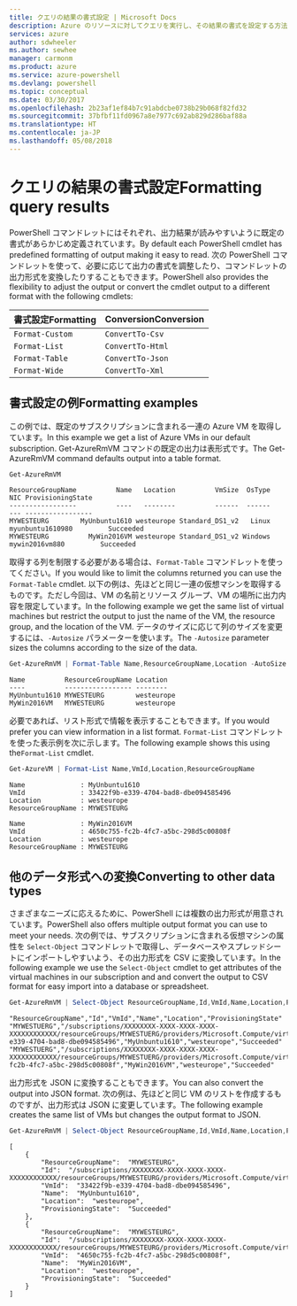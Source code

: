 ```yaml
---
title: クエリの結果の書式設定 | Microsoft Docs
description: Azure のリソースに対してクエリを実行し、その結果の書式を設定する方法について説明します。
services: azure
author: sdwheeler
ms.author: sewhee
manager: carmonm
ms.product: azure
ms.service: azure-powershell
ms.devlang: powershell
ms.topic: conceptual
ms.date: 03/30/2017
ms.openlocfilehash: 2b23af1ef84b7c91abdcbe0738b29b068f82fd32
ms.sourcegitcommit: 37bfbf11fd0967a8e7977c692ab829d286baf88a
ms.translationtype: HT
ms.contentlocale: ja-JP
ms.lasthandoff: 05/08/2018
---
```

# <a name="formatting-query-results"></a><span data-ttu-id="60a6f-103">クエリの結果の書式設定</span><span class="sxs-lookup"><span data-stu-id="60a6f-103">Formatting query results</span></span>

<span data-ttu-id="60a6f-104">PowerShell コマンドレットにはそれぞれ、出力結果が読みやすいように既定の書式があらかじめ定義されています。</span><span class="sxs-lookup"><span data-stu-id="60a6f-104">By default each PowerShell cmdlet has predefined formatting of output making it easy to read.</span></span>  <span data-ttu-id="60a6f-105">次の PowerShell コマンドレットを使って、必要に応じて出力の書式を調整したり、コマンドレットの出力形式を変換したりすることもできます。</span><span class="sxs-lookup"><span data-stu-id="60a6f-105">PowerShell also provides the flexibility to adjust the output or convert the cmdlet output to a different format with the following cmdlets:</span></span>

| <span data-ttu-id="60a6f-106">書式設定</span><span class="sxs-lookup"><span data-stu-id="60a6f-106">Formatting</span></span>      | <span data-ttu-id="60a6f-107">Conversion</span><span class="sxs-lookup"><span data-stu-id="60a6f-107">Conversion</span></span>       |
|-----------------|------------------|
| `Format-Custom` | `ConvertTo-Csv`  |
| `Format-List`   | `ConvertTo-Html` |
| `Format-Table`  | `ConvertTo-Json` |
| `Format-Wide`   | `ConvertTo-Xml`  |

## <a name="formatting-examples"></a><span data-ttu-id="60a6f-108">書式設定の例</span><span class="sxs-lookup"><span data-stu-id="60a6f-108">Formatting examples</span></span>

<span data-ttu-id="60a6f-109">この例では、既定のサブスクリプションに含まれる一連の Azure VM を取得しています。</span><span class="sxs-lookup"><span data-stu-id="60a6f-109">In this example we get a list of Azure VMs in our default subscription.</span></span>  <span data-ttu-id="60a6f-110">Get-AzureRmVM コマンドの既定の出力は表形式です。</span><span class="sxs-lookup"><span data-stu-id="60a6f-110">The Get-AzureRmVM command defaults output into a table format.</span></span>

```powershell
Get-AzureRmVM
```

```
ResourceGroupName          Name   Location          VmSize  OsType              NIC ProvisioningState
-----------------          ----   --------          ------  ------              --- -----------------
MYWESTEURG        MyUnbuntu1610 westeurope Standard_DS1_v2   Linux myunbuntu1610980         Succeeded
MYWESTEURG          MyWin2016VM westeurope Standard_DS1_v2 Windows   mywin2016vm880         Succeeded
```

<span data-ttu-id="60a6f-111">取得する列を制限する必要がある場合は、`Format-Table` コマンドレットを使ってください。</span><span class="sxs-lookup"><span data-stu-id="60a6f-111">If you would like to limit the columns returned you can use the `Format-Table` cmdlet.</span></span> <span data-ttu-id="60a6f-112">以下の例は、先ほどと同じ一連の仮想マシンを取得するものです。ただし今回は、VM の名前とリソース グループ、VM の場所に出力内容を限定しています。</span><span class="sxs-lookup"><span data-stu-id="60a6f-112">In the following example we get the same list of virtual machines but restrict the output to just the name of the VM, the resource group, and the location of the VM.</span></span>  <span data-ttu-id="60a6f-113">データのサイズに応じて列のサイズを変更するには、`-Autosize` パラメーターを使います。</span><span class="sxs-lookup"><span data-stu-id="60a6f-113">The `-Autosize` parameter sizes the columns according to the size of the data.</span></span>

```powershell
Get-AzureRmVM | Format-Table Name,ResourceGroupName,Location -AutoSize
```

```
Name          ResourceGroupName Location
----          ----------------- --------
MyUnbuntu1610 MYWESTEURG        westeurope
MyWin2016VM   MYWESTEURG        westeurope
```

<span data-ttu-id="60a6f-114">必要であれば、リスト形式で情報を表示することもできます。</span><span class="sxs-lookup"><span data-stu-id="60a6f-114">If you would prefer you can view information in a list format.</span></span> <span data-ttu-id="60a6f-115">`Format-List` コマンドレットを使った表示例を次に示します。</span><span class="sxs-lookup"><span data-stu-id="60a6f-115">The following example shows this using the`Format-List` cmdlet.</span></span>

```powershell
Get-AzureVM | Format-List Name,VmId,Location,ResourceGroupName
```

```
Name              : MyUnbuntu1610
VmId              : 33422f9b-e339-4704-bad8-dbe094585496
Location          : westeurope
ResourceGroupName : MYWESTEURG

Name              : MyWin2016VM
VmId              : 4650c755-fc2b-4fc7-a5bc-298d5c00808f
Location          : westeurope
ResourceGroupName : MYWESTEURG
```

## <a name="converting-to-other-data-types"></a><span data-ttu-id="60a6f-116">他のデータ形式への変換</span><span class="sxs-lookup"><span data-stu-id="60a6f-116">Converting to other data types</span></span>

<span data-ttu-id="60a6f-117">さまざまなニーズに応えるために、PowerShell には複数の出力形式が用意されています。</span><span class="sxs-lookup"><span data-stu-id="60a6f-117">PowerShell also offers multiple output format you can use to meet your needs.</span></span>  <span data-ttu-id="60a6f-118">次の例では、サブスクリプションに含まれる仮想マシンの属性を `Select-Object` コマンドレットで取得し、データベースやスプレッドシートにインポートしやすいよう、その出力形式を CSV に変換しています。</span><span class="sxs-lookup"><span data-stu-id="60a6f-118">In the following example we use the `Select-Object` cmdlet to get attributes of the virtual machines in our subscription and and convert the output to CSV format for easy import into a database or spreadsheet.</span></span>

```powershell
Get-AzureRmVM | Select-Object ResourceGroupName,Id,VmId,Name,Location,ProvisioningState | ConvertTo-Csv -NoTypeInformation
```

```
"ResourceGroupName","Id","VmId","Name","Location","ProvisioningState"
"MYWESTUERG","/subscriptions/XXXXXXXX-XXXX-XXXX-XXXX-XXXXXXXXXXXX/resourceGroups/MYWESTUERG/providers/Microsoft.Compute/virtualMachines/MyUnbuntu1610","33422f9b-e339-4704-bad8-dbe094585496","MyUnbuntu1610","westeurope","Succeeded"
"MYWESTUERG","/subscriptions/XXXXXXXX-XXXX-XXXX-XXXX-XXXXXXXXXXXX/resourceGroups/MYWESTUERG/providers/Microsoft.Compute/virtualMachines/MyWin2016VM","4650c755-fc2b-4fc7-a5bc-298d5c00808f","MyWin2016VM","westeurope","Succeeded"
```

<span data-ttu-id="60a6f-119">出力形式を JSON に変換することもできます。</span><span class="sxs-lookup"><span data-stu-id="60a6f-119">You can also convert the output into JSON format.</span></span>  <span data-ttu-id="60a6f-120">次の例は、先ほどと同じ VM のリストを作成するものですが、出力形式は JSON に変更しています。</span><span class="sxs-lookup"><span data-stu-id="60a6f-120">The following example creates the same list of VMs but changes the output format to JSON.</span></span>

```powershell
Get-AzureRmVM | Select-Object ResourceGroupName,Id,VmId,Name,Location,ProvisioningState | ConvertTo-Json
```

```
[
    {
        "ResourceGroupName":  "MYWESTEURG",
        "Id":  "/subscriptions/XXXXXXXX-XXXX-XXXX-XXXX-XXXXXXXXXXXX/resourceGroups/MYWESTEURG/providers/Microsoft.Compute/virtualMachines/MyUnbuntu1610",
        "VmId":  "33422f9b-e339-4704-bad8-dbe094585496",
        "Name":  "MyUnbuntu1610",
        "Location":  "westeurope",
        "ProvisioningState":  "Succeeded"
    },
    {
        "ResourceGroupName":  "MYWESTEURG",
        "Id":  "/subscriptions/XXXXXXXX-XXXX-XXXX-XXXX-XXXXXXXXXXXX/resourceGroups/MYWESTEURG/providers/Microsoft.Compute/virtualMachines/MyWin2016VM",
        "VmId":  "4650c755-fc2b-4fc7-a5bc-298d5c00808f",
        "Name":  "MyWin2016VM",
        "Location":  "westeurope",
        "ProvisioningState":  "Succeeded"
    }
]
```
